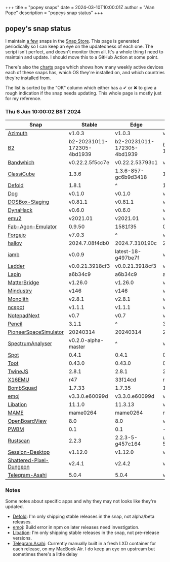 +++
title = "popey snaps"
date = 2024-03-10T10:00:01Z
author = "Alan Pope"
description = "popeys snap status"
+++

## popey's snap status

I maintain [a few](https://snapcraft.io/publisher/popey) snaps in the [Snap Store](https://snapcraft.io). This page is generated periodically so I can keep an eye on the updatedness of each one. The script isn't perfect, and doesn't monitor them all. It's a whole thing I need to maintain and update. I should move this to a GitHub Action at some point.

There's also the [charts](/blog/charts) page which shows how many weekly active devices each of these snaps has, which OS they're installed on, and which countries they're installed from.

The list is sorted by the "OK" column which either has a ✔ or ✖ to give a rough indication if the snap needs updating. This whole page is mostly just for my reference. 

### Thu 6 Jun 10:00:02 BST 2024
| Snap | Stable | Edge | Upstream | OK? |
| - | - | - | - | - |
| [Azimuth](https://snapcraft.io/azimuth) | v1.0.3 | v1.0.3 | v1.0.3 | ✔ |
| [B2](https://snapcraft.io/b2) | b2-20231011-172305-4bd1939 | b2-20231011-172305-4bd1939 | b2-20231011-172305-4bd1939 | ✔ |
| [Bandwhich](https://snapcraft.io/bandwhich) | v0.22.2.5f5cc7e | v0.22.2.53793c1 | v0.22.2 | ✔ |
| [ClassiCube](https://snapcraft.io/classicube) | 1.3.6 | 1.3.6-857-gc6b9d3418 | 1.3.6 | ✔ |
| [Defold](https://snapcraft.io/defold) | 1.8.1 | ^ | 1.8.1 | ✔ |
| [Dog](https://snapcraft.io/dog) | v0.1.0 | v0.1.0 | v0.1.0 | ✔ |
| [DOSBox-Staging](https://snapcraft.io/dosbox-staging) | v0.81.1 | v0.81.1 | v0.81.1 | ✔ |
| [DynaHack](https://snapcraft.io/dynahack) | v0.6.0 | v0.6.0 | v0.6.0 | ✔ |
| [emu2](https://snapcraft.io/emu2) | v2021.01 | v2021.01 | v2021.01 | ✔ |
| [Fab-Agon-Emulator](https://snapcraft.io/fab-agon-emulator) | 0.9.50 | 1581f35 | 0.9.50 | ✔ |
| [Forgejo](https://snapcraft.io/forgejo) | v7.0.3 | ^ | v7.0.3 | ✔ |
| [halloy](https://snapcraft.io/halloy) | 2024.7.08f4db0 | 2024.7.310190c | 2024.7 | ✔ |
| [iamb](https://snapcraft.io/iamb) | v0.0.9 | latest-18-g497be7f | v0.0.9 | ✔ |
| [Ladder](https://snapcraft.io/ladder) | v0.0.21.3918cf3 | v0.0.21.3918cf3 | v0.0.21 | ✔ |
| [Lapin](https://snapcraft.io/lapin) | a6b34c9 | a6b34c9 | a6b34c9 | ✔ |
| [MatterBridge](https://snapcraft.io/matterbridge) | v1.26.0 | v1.26.0 | v1.26.0 | ✔ |
| [Mindustry](https://snapcraft.io/mindustry) | v146 | v146 | v146 | ✔ |
| [Monolith](https://snapcraft.io/monolith) | v2.8.1 | v2.8.1 | v2.8.1 | ✔ |
| [ncspot](https://snapcraft.io/ncspot) | v1.1.1 | v1.1.1 | v1.1.1 | ✔ |
| [NotepadNext](https://snapcraft.io/notepadnext) | v0.7 | v0.7 | v0.7 | ✔ |
| [Pencil](https://snapcraft.io/pencil) | 3.1.1 | ^ | 3.1.1 | ✔ |
| [PioneerSpaceSimulator](https://snapcraft.io/pioneer) | 20240314 | 20240314 | 20240314 | ✔ |
| [SpectrumAnalyser](https://snapcraft.io/spectrum-analyser) | v0.2.0-alpha-master | ^ | v0.2.0-alpha | ✔ |
| [Spot](https://snapcraft.io/spot) | 0.4.1 | 0.4.1 | 0.4.1 | ✔ |
| [Toot](https://snapcraft.io/toot) | 0.43.0 | 0.43.0 | 0.43.0 | ✔ |
| [TwineJS](https://snapcraft.io/twinejs) | 2.8.1 | 2.8.1 | 2.8.1 | ✔ |
| [X16EMU](https://snapcraft.io/x16emu) | r47 | 33f14cd | r47 | ✔ |
| [BombSquad](https://snapcraft.io/bombsquad) | 1.7.33 | 1.7.35 | 1.7.35 | ✖ |
| [emoj](https://snapcraft.io/emoj) | v3.3.0.e60099d | v3.3.0.e60099d | v4.1.0 | ✖ |
| [Libation](https://snapcraft.io/libation) | 11.1.0 | 11.3.13 | v11.3.13 | ✖ |
| [MAME](https://snapcraft.io/mame) | mame0264 | mame0264 | mame0266 | ✖ |
| [OpenBoardView](https://snapcraft.io/openboardview) | 8.0 | 8.0 | v0.4 | ✖ |
| [PWBM](https://snapcraft.io/pwbm) | 0.1 | 0.1 | - | ✖ |
| [Rustscan](https://snapcraft.io/rustscan) | 2.2.3 | 2.2.3-5-g457c164 | untagged-544fc861a2260fa82810 | ✖ |
| [Session-Desktop](https://snapcraft.io/session-desktop) | v1.12.0 | v1.12.0 | v1.12.3 | ✖ |
| [Shattered-Pixel-Dungeon](https://snapcraft.io/shattered-pixel-dungeon) | v2.4.1 | v2.4.2 | v2.4.2 | ✖ |
| [Telegram-Asahi](https://snapcraft.io/telegram-asahi) | 5.0.4       | 5.0.4 | v5.1.3 | ✖ |

### Notes

Some notes about specific apps and why they may not looks like they're updated.

* [Defold](https://snapcraft.io/defold): I'm only shipping stable releases in the snap, not alpha/beta releases.
* [emoj](https://snapcraft.io/emoj): Build error in npm on later releases need investigation.
* [Libation](https://snapcraft.io/libation): I'm only shipping stable releases in the snap, not pre-release versions. 
* [Telegram Asahi](https://snapcraft.io/telegram-asahi): Currently manually built in a fresh LXD container for each release, on my MacBook Air. I do keep an eye on upstream but sometimes there's a little delay
